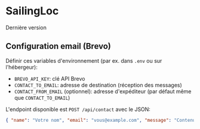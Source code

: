 # SailingLoc
Dernière version

## Configuration email (Brevo)

Définir ces variables d'environnement (par ex. dans `.env` ou sur l'hébergeur):

- `BREVO_API_KEY`: clé API Brevo
- `CONTACT_TO_EMAIL`: adresse de destination (réception des messages)
- `CONTACT_FROM_EMAIL` (optionnel): adresse d'expéditeur (par défaut même que `CONTACT_TO_EMAIL`)

L'endpoint disponible est `POST /api/contact` avec le JSON:

```json
{ "name": "Votre nom", "email": "vous@example.com", "message": "Contenu" }
```